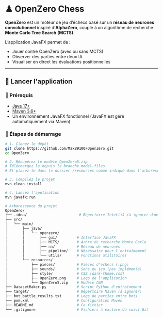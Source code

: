 ﻿# ♟ OpenZero Chess

**OpenZero** est un moteur de jeu d’échecs basé sur un **réseau de neurones convolutionnel** inspiré d’**AlphaZero**, couplé à un algorithme de recherche **Monte Carlo Tree Search (MCTS)**.

L’application JavaFX permet de :
- Jouer contre OpenZero (avec ou sans MCTS)
- Observer des parties entre deux IA
- Visualiser en direct les évaluations positionnelles

---
## 🚀 Lancer l'application

### 🧰 Prérequis

- [Java 17+](https://adoptium.net/)
- [Maven 3.6+](https://maven.apache.org/)
- Un environnement JavaFX fonctionnel (JavaFX est géré automatiquement via Maven)

### 🏁 Étapes de démarrage

```bash
# 1. Clonez le dépôt
git clone https://github.com/Max89100/OpenZero.git
cd OpenZero

# 2. Récupérez le modèle OpenZero5.zip
# Téléchargez le depuis la branche model-files
# Et placez le dans le dossier /resources comme indiqué dans l'arborescence ci-dessous

# 3. Compilez le projet
mvn clean install

# 4. Lancez l'application
mvn javafx:run

# Arborescence du projet
OpenZero/
├── .idea/                        # Répertoire IntelliJ (à ignorer dans Git)
├── src/
│   └── main/
│       ├── java/
│       │   └── openzero/
│       │       ├── gui/         # Interface JavaFX
│       │       ├── MCTS/        # Arbre de recherche Monte Carlo
│       │       ├── nn/          # Réseau de neurones
│       │       ├── pipeline/    # Nécessaire pour l'entraînement
│       │       └── utils/       # Fonctions utilitaires
│       └── resources/
│           ├── pieces/          # Pièces d’échecs (.png)
│           ├── sounds/          # Sons du jeu (pas implémenté)
│           ├── style/           # CSS (dark-theme.css)
│           ├── OpenZero.png     # Logo de l'application
│           └── OpenZero5.zip    # Modèle CNN 
├── DatasetMaker.py              # Script Python d'entraînement
├── target/                      # Répertoire Maven (à ignorer)
├── bot_battle_results.txt       # Logs de parties entre bots
├── pom.xml                      # Configuration Maven
├── README.md                    # Ce fichier
└── .gitignore                   # Fichiers à exclure du suivi Git
